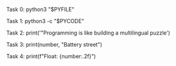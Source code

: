 Task 0: python3 "$PYFILE"


Task 1: python3 -c "$PYCODE"


Task 2: print('"Programming is like building a multilingual puzzle')

Task 3: print(number, "Battery street")

Task 4: print(f"Float: {number:.2f}")
